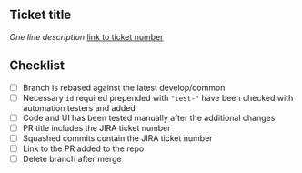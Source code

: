 ## Ticket title

_One line description_
[link to ticket number]()

## Checklist

- [ ] Branch is rebased against the latest develop/common
- [ ] Necessary `id` required prepended with `"test-"` have been checked with automation testers and added
- [ ] Code and UI has been tested manually after the additional changes
- [ ] PR title includes the JIRA ticket number
- [ ] Squashed commits contain the JIRA ticket number
- [ ] Link to the PR added to the repo
- [ ] Delete branch after merge
